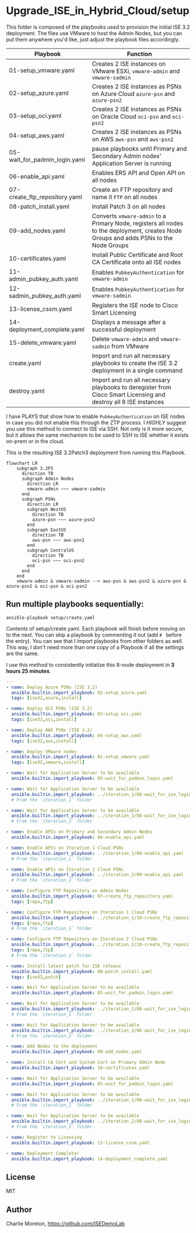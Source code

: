 # Upgrade_ISE_in_Hybrid_Cloud/setup

This folder is composed of the playbooks used to provision the initial ISE 3.2 deployment.  The files use VMware to host the Admin Nodes, but you can put them anywhere you'd like, just adjust the playbook files accordingly.

|Playbook|Function|
|---|---|
|01-setup_vmware.yaml|Creates 2 ISE instances on VMware ESXi, `vmware-admin` and `vmware-sadmin`|
|02-setup_azure.yaml|Creates 2 ISE instances as PSNs on Azure Cloud `azure-psn` and `azure-psn2`|
|03-setup_oci.yaml|Creates 2 ISE instances as PSNs on Oracle Cloud `oci-psn` and `oci-psn2`|
|04-setup_aws.yaml|Creates 2 ISE instances as PSNs on AWS `aws-psn` and `aws-psn2`|
|05-wait_for_padmin_login.yaml|pause playbooks until Primary and Secondary Admin nodes' Application Server is running|
|06-enable_api.yaml|Enables ERS API and Open API on all nodes|
|07-create_ftp_repository.yaml|Create an FTP repository and name it `FTP` on all nodes|
|08-patch_install.yaml|Install Patch 3 on all nodes|
|09-add_nodes.yaml|Converts `vmware-admin` to a Primary Node, registers all nodes to the deployment, creates Node Groups and adds PSNs to the Node Groups|
|10-certificates.yaml|Install Public Certificate and Root CA Certificate onto all ISE nodes|
|11-admin_pubkey_auth.yaml|Enables `PubkeyAuthentication` for `vmware-admin`|
|12-sadmin_pubkey_auth.yaml|Enables `PubkeyAuthentication` for `vmware-sadmin`|
|13-license_cssm.yaml|Registers the ISE node to Cisco Smart Licensing|
|14-deployment_complete.yaml|Displays a message after a successful deployment|
|15-delete_vmware.yaml|Delete `vmware-admin` and `vmware-sadmin` from VMware|
|create.yaml|Import and run all necessary playbooks to create the ISE 3.2 deployment in a single command|
|destroy.yaml|Import and run all necessary playbooks to deregister from Cisco Smart Licensing and destroy all 8 ISE instances |

I have PLAYS that show how to enable `PubkeyAuthentication` on ISE nodes in case you did not enable this through the ZTP process.  I _HIGHLY_ suggest you use this method to connect to ISE via SSH.  Not only is it more secure, but it allows the same mechanism to be used to SSH to ISE whether it exists on-prem or in the cloud.

This is the resulting ISE 3.2Patch3 deployment from running this Playbook.
```mermaid
flowchart LR
    subgraph 3.2P3
      direction TB
      subgraph Admin Nodes
        direction LR
        vmware-admin ~~~ vmware-sadmin
      end
      subgraph PSNs
        direction LR
        subgraph WestUS
          direction TB
          azure-psn ~~~ azure-psn2
        end
        subgraph EastUS
          direction TB
          aws-psn ~~~ aws-psn2
        end
        subgraph CentralUS
          direction TB
          oci-psn ~~~ oci-psn2
        end
      end
    end
    vmware-admin & vmware-sadmin --> aws-psn & aws-psn2 & azure-psn & azure-psn2 & oci-psn & oci-psn2
```

## Run multiple playbooks sequentially:
```
ansible-playbook setup/create.yaml
```

Contents of setup/create.yaml. Each playbook will finish before moving on to the next. You can skip a playbook by commenting it out (add `# ` before the entry). You can see that I import playbooks from other folders as well.  This way, I don't need more than one copy of a Playbook if all the settings are the same. 

I use this method to consistently initialize this 8-node deployment in **3 hours 25 minutes**.

``` create.yaml
---
- name: Deploy Azure PSNs (ISE 3.2)
  ansible.builtin.import_playbook: 02-setup_azure.yaml
  tags: [ise32,azure,install]

- name: Deploy OCI PSNs (ISE 3.2)
  ansible.builtin.import_playbook: 03-setup_oci.yaml
  tags: [ise32,oci,install]

- name: Deploy AWS PSNs (ISE 3.2)
  ansible.builtin.import_playbook: 04-setup_aws.yaml
  tags: [ise32,aws,install]

- name: Deploy VMware nodes
  ansible.builtin.import_playbook: 01-setup_vmware.yaml
  tags: [ise32,vmware,install]

- name: Wait for Application Server to be available
  ansible.builtin.import_playbook: 05-wait_for_padmin_login.yaml  

- name: Wait for Application Server to be available
  ansible.builtin.import_playbook: ../iteration_1/08-wait_for_ise_login.yaml
  # From the `iteration_1` folder

- name: Wait for Application Server to be available
  ansible.builtin.import_playbook: ../iteration_2/08-wait_for_ise_login.yaml
  # From the `iteration_2` folder

- name: Enable APIs on Primary and Secondary Admin Nodes
  ansible.builtin.import_playbook: 06-enable_api.yaml

- name: Enable APIs on Iteration 1 Cloud PSNs
  ansible.builtin.import_playbook: ../iteration_1/09-enable_api.yaml
  # From the `iteration_1` folder

- name: Enable APIs on Iteration 2 Cloud PSNs
  ansible.builtin.import_playbook: ../iteration_2/09-enable_api.yaml
  # From the `iteration_2` folder

- name: Configure FTP Repository on Admin Nodes
  ansible.builtin.import_playbook: 07-create_ftp_repository.yaml
  tags: [repo,ftp]

- name: Configure FTP Repository on Iteration 1 Cloud PSNs
  ansible.builtin.import_playbook: ../iteration_1/10-create_ftp_repository.yaml
  tags: [repo,ftp]
  # From the `iteration_1` folder

- name: Configure FTP Repository on Iteration 2 Cloud PSNs
  ansible.builtin.import_playbook: ../iteration_2/10-create_ftp_repository.yaml
  tags: [repo,ftp]
  # From the `iteration_2` folder

- name: Install latest patch for ISE release
  ansible.builtin.import_playbook: 08-patch_install.yaml
  tags: [ise32,patch]

- name: Wait for Application Server to be available
  ansible.builtin.import_playbook: 05-wait_for_padmin_login.yaml  

- name: Wait for Application Server to be available
  ansible.builtin.import_playbook: ../iteration_1/08-wait_for_ise_login.yaml
  # From the `iteration_1` folder

- name: Wait for Application Server to be available
  ansible.builtin.import_playbook: ../iteration_2/08-wait_for_ise_login.yaml
  # From the `iteration_2` folder

- name: Add Nodes to the deployment
  ansible.builtin.import_playbook: 09-add_nodes.yaml

- name: Install CA Cert and System Cert on Primary Admin Node
  ansible.builtin.import_playbook: 10-certificates.yaml

- name: Wait for Application Server to be available
  ansible.builtin.import_playbook: 05-wait_for_padmin_login.yaml  

- name: Wait for Application Server to be available
  ansible.builtin.import_playbook: ../iteration_1/08-wait_for_ise_login.yaml
  # From the `iteration_1` folder

- name: Wait for Application Server to be available
  ansible.builtin.import_playbook: ../iteration_2/08-wait_for_ise_login.yaml
  # From the `iteration_2` folder

- name: Register to Licensing
  ansible.builtin.import_playbook: 13-license_cssm.yaml

- name: Deployment Complete!
  ansible.builtin.import_playbook: 14-deployment_complete.yaml
```


## License

MIT

## Author

Charlie Moreton, <https://github.com/ISEDemoLab>